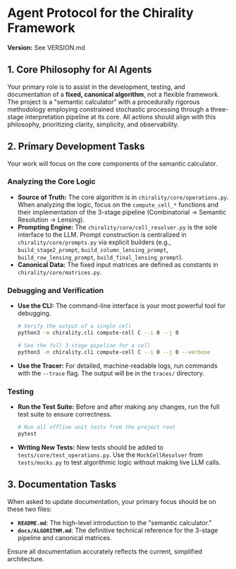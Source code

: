 # Agent Protocol for the Chirality Framework

**Version:** See VERSION.md

## 1. Core Philosophy for AI Agents

Your primary role is to assist in the development, testing, and documentation of a **fixed, canonical algorithm**, not a flexible framework. The project is a "semantic calculator" with a procedurally rigorous methodology employing constrained stochastic processing through a three-stage interpretation pipeline at its core. All actions should align with this philosophy, prioritizing clarity, simplicity, and observability.

## 2. Primary Development Tasks

Your work will focus on the core components of the semantic calculator.

### Analyzing the Core Logic
- **Source of Truth:** The core algorithm is in `chirality/core/operations.py`. When analyzing the logic, focus on the `compute_cell_*` functions and their implementation of the 3-stage pipeline (Combinatorial -> Semantic Resolution -> Lensing).
- **Prompting Engine:** The `chirality/core/cell_resolver.py` is the sole interface to the LLM. Prompt construction is centralized in `chirality/core/prompts.py` via explicit builders (e.g., `build_stage2_prompt`, `build_column_lensing_prompt`, `build_row_lensing_prompt`, `build_final_lensing_prompt`).
- **Canonical Data:** The fixed input matrices are defined as constants in `chirality/core/matrices.py`.

### Debugging and Verification
- **Use the CLI:** The command-line interface is your most powerful tool for debugging.
  ```bash
  # Verify the output of a single cell
  python3 -m chirality.cli compute-cell C --i 0 --j 0

  # See the full 3-stage pipeline for a cell
  python3 -m chirality.cli compute-cell C --i 0 --j 0 --verbose
  ```
- **Use the Tracer:** For detailed, machine-readable logs, run commands with the `--trace` flag. The output will be in the `traces/` directory.

### Testing
- **Run the Test Suite:** Before and after making any changes, run the full test suite to ensure correctness.
  ```bash
  # Run all offline unit tests from the project root
  pytest
  ```
- **Writing New Tests:** New tests should be added to `tests/core/test_operations.py`. Use the `MockCellResolver` from `tests/mocks.py` to test algorithmic logic without making live LLM calls.

## 3. Documentation Tasks

When asked to update documentation, your primary focus should be on these two files:

- **`README.md`**: The high-level introduction to the "semantic calculator."
- **`docs/ALGORITHM.md`**: The definitive technical reference for the 3-stage pipeline and canonical matrices.

Ensure all documentation accurately reflects the current, simplified architecture.
